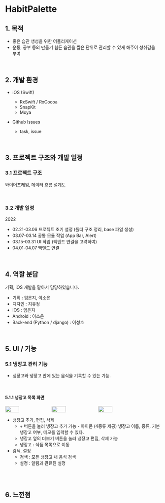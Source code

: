 # HabitPalette


## 1. 목적

- 좋은 습관 생성을 위한 어플리케이션
- 운동, 공부 등의 만들기 힘든 습관을 짧은 단위로 관리할 수 있게 해주어 성취감을 부여

<br>

## 2. 개발 환경 

-  iOS (Swift)
    - RxSwift / RxCocoa
    - SnapKit
    - Moya

- Github Issues
    - task, issue  

<br>

## 3. 프로젝트 구조와 개발 일정

### 3.1 프로젝트 구조

와이어프레임, 데이터 흐름 설계도


<br>

### 3.2 개발 일정

2022

- 02.21-03.06  프로젝트 초기 설정 (폴더 구조 정리, base 파일 생성)  
- 03.07-03.14  공통 모듈 작업 (App Bar, Alert)  
- 03.15-03.31  UI 작업 (백엔드 연결을 고려하여)  
- 04.01-04.07  백엔드 연결  


<br>

## 4. 역할 분담

기획, iOS 개발을 맡아서 담당하였습니다.  

- 기획 : 임은지, 이소은
- 디자인 : 지유정
- iOS : 임은지
- Android : 이소은
- Back-end (Python / django) : 이성호


<br>

## 5. UI / 기능

### 5.1  냉장고 관리 기능

- 냉장고와 냉장고 안에 있는 음식을 기록할 수 있는 기능.

<br>

#### 5.1.1 냉장고 목록 화면

<div style="display: flex;">
    <img width="30%" src="my-refridge-ios/Resource/Captures/메인.png" style="">
    <img width="30%" src="my-refridge-ios/Resource/Captures/냉장고 추가.png" style="">
    <img width="30%" src="my-refridge-ios/Resource/Captures/냉장고 수정.png" style="">
</div>

<p style="clear:both;"></p>

- 냉장고 추가, 편집, 삭제 
    - \+ 버튼을 눌러 냉장고 추가 가능 - 아이콘 (4종류 제공) 냉장고 이름, 종류, 기본 냉장고 여부, 메모를 입력할 수 있다.
    - 냉장고 옆의 더보기 버튼을 눌러 냉장고 편집, 삭제 가능
    - 냉장고 : 식품 목록으로 이동
- 검색, 설정
    - 검색 : 모든 냉장고 내 음식 검색
    - 설정 : 알림과 관련된 설정

<br>



<br>

## 6. 느낀점


